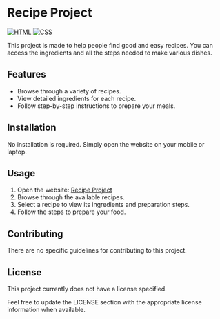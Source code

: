 <!-- # Recipe Project
- https://abhishekgoswam1.github.io/Recipe_Project/ -->

# Recipe Project

[![HTML](https://img.shields.io/badge/HTML-87.7%25-orange)](https://github.com/AbhishekGoswam1/Recipe_Project/search?l=html)
[![CSS](https://img.shields.io/badge/CSS-12.3%25-blue)](https://github.com/AbhishekGoswam1/Recipe_Project/search?l=css)

This project is made to help people find good and easy recipes. You can access the ingredients and all the steps needed to make various dishes.

## Features

- Browse through a variety of recipes.
- View detailed ingredients for each recipe.
- Follow step-by-step instructions to prepare your meals.

## Installation

No installation is required. Simply open the website on your mobile or laptop.

## Usage

1. Open the website: [Recipe Project](https://abhishekgoswam1.github.io/Recipe_Project/)
2. Browse through the available recipes.
3. Select a recipe to view its ingredients and preparation steps.
4. Follow the steps to prepare your food.

## Contributing

There are no specific guidelines for contributing to this project.

## License

This project currently does not have a license specified.

Feel free to update the LICENSE section with the appropriate license information when available.